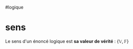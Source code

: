 #logique
# sens
Le sens d'un énoncé logique est **sa valeur de vérité** : $\{\mathbb{V}, \mathbb{F}\}$

